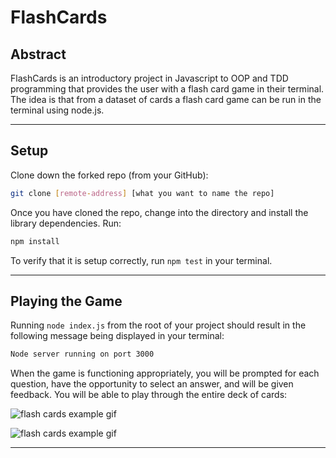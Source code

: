 # FlashCards

## Abstract

FlashCards is an introductory project in Javascript to OOP and TDD programming that provides the user with a flash card game in their terminal. The idea is that from a dataset of cards a flash card game can be run in the terminal using node.js.

---

## Setup

Clone down the forked repo (from your GitHub):

```bash
git clone [remote-address] [what you want to name the repo]
```

Once you have cloned the repo, change into the directory and install the library dependencies. Run:

```bash
npm install
```

To verify that it is setup correctly, run `npm test` in your terminal. 

---

## Playing the Game

Running `node index.js` from the root of your project should result in the following message being displayed in your terminal: 

```bash
Node server running on port 3000
```

When the game is functioning appropriately, you will be prompted for each question, have the opportunity to select an answer, and will be given feedback. You will be able to play through the entire deck of cards:

![flash cards example gif](https://github.com/posi7790/flashcards/blob/master/images/start_game.gif)

![flash cards example gif](https://github.com/posi7790/flashcards/blob/master/images/end_game.gif)

---

